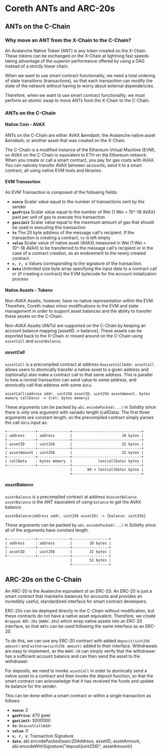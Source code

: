 # Coreth ANTs and ARC-20s

## ANTs on the C-Chain

### Why move an ANT from the X-Chain to the C-Chain?

An Avalanche Native Token (ANT) is any token created on the X-Chain. These tokens can be exchanged on the X-Chain at lightning fast speeds taking advantage of the superior performance offered by using a DAG instead of a strictly linear chain.

When we want to use smart contract functionality, we need a total ordering of state transitions (transactions), so that each transaction can modify the state of the network without having to worry about external dependencies.

Therefore, when we want to use smart contract functionality, we must perform an atomic swap to move ANTs from the X-Chain to the C-Chain.

### ANTs on the C-Chain

#### Native Coin - AVAX

ANTs on the C-Chain are either AVAX &emdash; the Avalanche native asset &emdash; or another asset that was created on the X-Chain.

The C-Chain is a modified instance of the Ethereum Virtual Machine (EVM), so AVAX on the C-Chain is equivalent to ETH on the Ethereum network. When you create or call a smart contract, you pay for gas costs with AVAX. You can natively transfer AVAX between accounts, send it to a smart contract, all using native EVM tools and libraries.

#### EVM Transaction

An EVM Transaction is composed of the following fields:

* **`nonce`** Scalar value equal to the number of transactions sent by the sender
* **`gasPrice`** Scalar value equal to the number of Wei (1 Wei = 10^-18 AVAX) paid per unit of gas to execute this transaction
* **`gasLimit`** Scalar value equal to the maximum amount of gas that should be used in executing this transaction
* **`to`** The 20 byte address of the message call's recipient. If the transaction is creating a contract, `to` is left empty
* **`value`** Scalar value of native asset (AVAX) measured in Wei (1 Wei = 10^-18 AVAX) to be transferred to the message call's recipient or in the case of a contract creation, as an endowment to the newly created contract.
* **`v, r, s`** Values corresponding to the signature of the transaction.
* **`data`** Unlimited size byte array specifying the input data to a contract call or (if creating a contract) the EVM bytecode for the account initialization process

#### Native Assets - Tokens

Non-AVAX Assets, however, have no native representation within the EVM. Therefore, Coreth makes minor modifications to the EVM and state management in order to support asset balances and the ability to transfer these assets on the C-Chain.

Non-AVAX Assets (ANTs) are supported on the C-Chain by keeping an account balance mapping [assetID -> balance]. These assets can be exported back to the X-Chain or moved around on the C-Chain using `assetCall` and `assetBalance`.

##### assetCall

`assetCall` is a precompiled contract at address `0xassetCallAddr`. `assetCall` allows users to atomically transfer a native asset to a given address and (optionally) also make a contract call to that same address. This is parallel to how a normal transaction can send value to some address, and atomically call that address with some `data`.


```text
assetCall(address addr, uint256 assetID, uint256 assetAmount, bytes memory callData) -> {ret: bytes memory}
```

These arguments can be packed by `abi.encodePacked(...)` in Solidity since there is only one argument with variadic length (callData). The first three arguments are constant length, so the precompiled contract simply parses the call `data` input as:


```text
+-------------+---------------+--------------------------------+
| address     : address       |                       20 bytes |
+-------------+---------------+--------------------------------+
| assetID     : uint256       |                       32 bytes |
+-------------+---------------+--------------------------------+
| assetAmount : uint256       |                       32 bytes |
+-------------+---------------+--------------------------------+
| callData    : bytes memory  |            len(callData) bytes |
+-------------+---------------+--------------------------------+
                              |       84 + len(callData) bytes |
                              +--------------------------------+
```

##### assetBalance

`assetBalance` is a precompiled contract at address `0xassetBalance`. `assetBalance` is the ANT equivalent of using `balance` to get the AVAX balance.

```text
assetBalance(address addr, uint256 assetID) -> {balance: uint256}
```

These arguments can be packed by `abi.encodePacked(...)` in Solidity since all of the arguments have constant length.

```text
+-------------+---------------+-----------------+
| address     : address       |        20 bytes |
+-------------+---------------+-----------------+
| assetID     : uint256       |        32 bytes |
+-------------+---------------+-----------------+
                              |        52 bytes |
                              +-----------------+
```

## ARC-20s on the C-Chain

An ARC-20 is the Avalanche equivalent of an ERC-20. An ERC-20 is just a smart contract that maintains balances for accounts and provides an incredibly useful, standardized interface for smart contract developers.

ERC-20s can be deployed directly to the C-Chain without modification, but these contracts do not have a native asset equivalent. Therefore, we create `Wrapped ARC-20s` (`WARC-20s`) which wrap native assets into an ERC-20 interface, so that `ANTs` can be used following the same interface as an ERC-20.

To do this, we can use any ERC-20 contract with added `deposit(uint256 amount)` and `withdraw(uint256 amount)` added to their interface. Withdrawals are easy to implement, as the `WARC-20` can simply verify that the withdrawer has a sufficient account balance and can then send the asset to the withdrawer.

For deposits, we need to invoke `assetCall` in order to atomically send a native asset to a contract and then invoke the deposit function, so that the smart contract can acknowledge that it has received the funds and update its balance for the sender.

This can be done within a smart contract or within a single transaction as follows:

* **`nonce`**: 2
* **`gasPrice`**: 470 gwei
* **`gasLimit`**: 3000000
* **`to`**: `0xassetCallAddr`
* **`value`**: 0
* **`v, r, s`**: Transaction Signature
* **`data`**: abi.encodePacked(warc20Address, assetID, assetAmount, abi.encodeWithSignature("deposit(uint256)", assetAmount))
